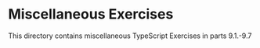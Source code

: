 # Miscellaneous Exercises

This directory contains miscellaneous TypeScript Exercises in parts 9.1.-9.7

